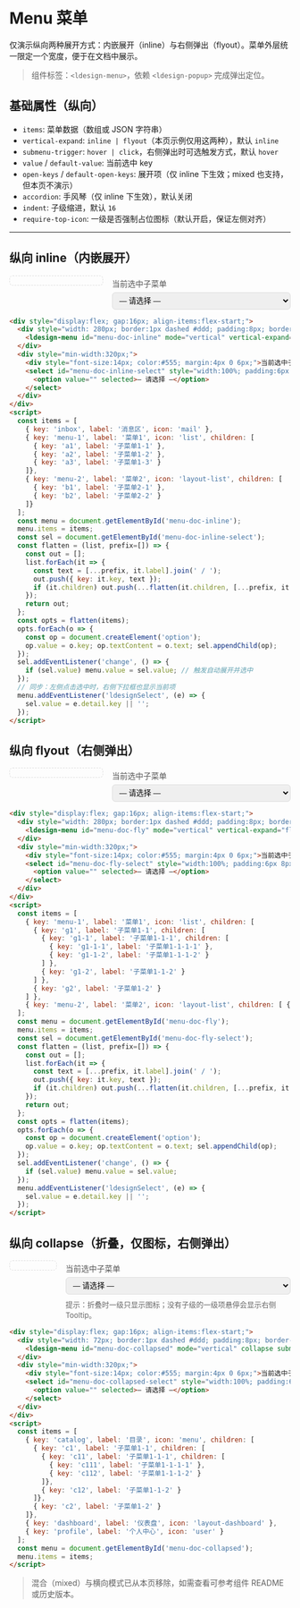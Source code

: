 # Menu 菜单

仅演示纵向两种展开方式：内嵌展开（inline）与右侧弹出（flyout）。菜单外层统一限定一个宽度，便于在文档中展示。

> 组件标签：`<ldesign-menu>`，依赖 `<ldesign-popup>` 完成弹出定位。

## 基础属性（纵向）
- `items`: 菜单数据（数组或 JSON 字符串）
- `vertical-expand`: `inline | flyout`（本页示例仅用这两种），默认 `inline`
- `submenu-trigger`: `hover | click`，右侧弹出时可选触发方式，默认 `hover`
- `value` / `default-value`: 当前选中 key
- `open-keys` / `default-open-keys`: 展开项（仅 inline 下生效；mixed 也支持，但本页不演示）
- `accordion`: 手风琴（仅 inline 下生效），默认关闭
- `indent`: 子级缩进，默认 `16`
- `require-top-icon`: 一级是否强制占位图标（默认开启，保证左侧对齐）

---

<script setup>
import { onMounted } from 'vue'

onMounted(() => {
  const inline = document.getElementById('menu-doc-inline')
  if (inline) {
    const data2 = [
      { key: 'inbox', label: '消息区', icon: 'mail' },
      { key: 'menu-1', label: '菜单1', icon: 'list', children: [
        { key: 'a1', label: '子菜单1-1', children: [
          { key: 'a1-1', label: '子菜单1-1-1', children: [
            { key: 'a1-1-1', label: '子菜单1-1-1-1' },
            { key: 'a1-1-2', label: '子菜单1-1-1-2' }
          ]},
          { key: 'a1-2', label: '子菜单1-1-2' }
        ]},
        { key: 'a2', label: '子菜单1-2' },
        { key: 'a3', label: '子菜单1-3' },
      ]},
      { key: 'menu-2', label: '菜单2', icon: 'layout-list', children: [
        { key: 'b1', label: '子菜单2-1', children: [
          { key: 'b1-1', label: '子菜单2-1-1' },
          { key: 'b1-2', label: '子菜单2-1-2', children: [
            { key: 'b1-2-1', label: '子菜单2-1-2-1' }
          ]}
        ]},
        { key: 'b2', label: '子菜单2-2' },
      ]},
      { key: 'profile', label: '个人中心', icon: 'user' },
      { key: 'video', label: '视频区', icon: 'play' },
    ]
    inline.setAttribute('items', JSON.stringify(data2))
    // 构建下拉选项并与左侧联动
    const sel = document.getElementById('menu-doc-inline-select')
    if (sel) {
      const flatten = (list, prefix=[]) => {
        const out = []
        list.forEach(it => {
          const text = [...prefix, it.label].join(' / ')
          out.push({ key: it.key, text })
          if (it.children) out.push(...flatten(it.children, [...prefix, it.label]))
        })
        return out
      }
      const opts = flatten(data2)
      opts.forEach(o => {
        const op = document.createElement('option')
        op.value = o.key; op.textContent = o.text
        sel.appendChild(op)
      })
      sel.addEventListener('change', () => {
        if (sel.value) inline.setAttribute('value', sel.value)
      })
      inline.addEventListener('ldesignSelect', (e) => {
        sel.value = e.detail?.key || ''
      })
    }
  }

  const fly = document.getElementById('menu-doc-fly')
  if (fly) {
    const data3 = [
      { key: 'menu-1', label: '菜单1', icon: 'list', children: [
        { key: 'g1', label: '子菜单1-1', children: [
          { key: 'g1-1', label: '子菜单1-1-1', children: [
            { key: 'g1-1-1', label: '子菜单1-1-1-1' },
            { key: 'g1-1-2', label: '子菜单1-1-1-2' }
          ]},
          { key: 'g1-2', label: '子菜单1-1-2' }
        ]},
        { key: 'g2', label: '子菜单1-2' },
      ]},
      { key: 'menu-2', label: '菜单2', icon: 'layout-list', children: [
        { key: 'k1', label: '子菜单2-1', children: [
          { key: 'k1-1', label: '子菜单2-1-1' }
        ] }
      ]},
      { key: 'profile', label: '个人中心', icon: 'user' },
    ]
    fly.setAttribute('items', JSON.stringify(data3))
    // 右侧选择器
    const selFly = document.getElementById('menu-doc-fly-select')
    if (selFly) {
      const flatten = (list, prefix=[]) => {
        const out = []
        list.forEach(it => {
          const text = [...prefix, it.label].join(' / ')
          out.push({ key: it.key, text })
          if (it.children) out.push(...flatten(it.children, [...prefix, it.label]))
        })
        return out
      }
      const opts = flatten(data3)
      opts.forEach(o => {
        const op = document.createElement('option')
        op.value = o.key; op.textContent = o.text
        selFly.appendChild(op)
      })
      selFly.addEventListener('change', () => {
        if (selFly.value) fly.setAttribute('value', selFly.value)
      })
      fly.addEventListener('ldesignSelect', (e) => {
        selFly.value = e.detail?.key || ''
      })
    }
  }

  const collapsed = document.getElementById('menu-doc-collapsed')
  if (collapsed) {
    const dataC = [
      {
        key: 'catalog', label: '目录', icon: 'menu', children: [
          { key: 'c1', label: '子菜单1-1', children: [
            { key: 'c11', label: '子菜单1-1-1', children: [
              { key: 'c111', label: '子菜单1-1-1-1' },
              { key: 'c112', label: '子菜单1-1-1-2' },
              { key: 'c113', label: '子菜单1-1-1-3' },
            ]},
            { key: 'c12', label: '子菜单1-1-2' },
            { key: 'c13', label: '子菜单1-1-3' },
          ]},
          { key: 'c2', label: '子菜单1-2', children: new Array(6).fill(0).map((_,i)=>({ key:`c2-${i+1}`, label:`子菜单1-2-${i+1}` })) },
        ]
      },
      { key: 'dashboard', label: '仪表盘', icon: 'layout-dashboard' },
      { key: 'report', label: '报表', icon: 'bar-chart-2', children: [
        { key: 'r1', label: '销售报表' },
        { key: 'r2', label: '库存报表', children: [
          { key: 'r21', label: '季度' },
          { key: 'r22', label: '年度' },
        ]}
      ]},
      { key: 'profile', label: '个人中心', icon: 'user' }
    ]
    collapsed.setAttribute('items', JSON.stringify(dataC))

    const selC = document.getElementById('menu-doc-collapsed-select')
    if (selC) {
      const flatten = (list, prefix=[]) => {
        const out = []
        list.forEach(it => {
          const text = [...prefix, it.label].join(' / ')
          out.push({ key: it.key, text })
          if (it.children) out.push(...flatten(it.children, [...prefix, it.label]))
        })
        return out
      }
      const opts = flatten(dataC)
      opts.forEach(o => {
        const op = document.createElement('option')
        op.value = o.key; op.textContent = o.text
        selC.appendChild(op)
      })
      selC.addEventListener('change', () => {
        if (selC.value) collapsed.setAttribute('value', selC.value)
      })
      collapsed.addEventListener('ldesignSelect', (e) => {
        selC.value = e.detail?.key || ''
      })
    }
  }
})
</script>

## 纵向 inline（内嵌展开）
<div style="display:flex; gap:16px; align-items:flex-start;">
  <div style="width: 280px; border:1px dashed #ddd; padding:8px; border-radius:6px;">
    <ldesign-menu id="menu-doc-inline" mode="vertical" vertical-expand="inline" default-open-keys='["menu-1"]' accordion></ldesign-menu>
  </div>
  <div style="min-width:320px;">
    <div style="font-size:14px; color:#555; margin:4px 0 6px;">当前选中子菜单</div>
    <select id="menu-doc-inline-select" style="width:100%; padding:6px 8px; border:1px solid #ddd; border-radius:6px;">
      <option value="" selected>— 请选择 —</option>
    </select>
  </div>
</div>

```html
<div style="display:flex; gap:16px; align-items:flex-start;">
  <div style="width: 280px; border:1px dashed #ddd; padding:8px; border-radius:6px;">
    <ldesign-menu id="menu-doc-inline" mode="vertical" vertical-expand="inline" default-open-keys='["menu-1"]' accordion></ldesign-menu>
  </div>
  <div style="min-width:320px;">
    <div style="font-size:14px; color:#555; margin:4px 0 6px;">当前选中子菜单</div>
    <select id="menu-doc-inline-select" style="width:100%; padding:6px 8px; border:1px solid #ddd; border-radius:6px;">
      <option value="" selected>— 请选择 —</option>
    </select>
  </div>
</div>
<script>
  const items = [
    { key: 'inbox', label: '消息区', icon: 'mail' },
    { key: 'menu-1', label: '菜单1', icon: 'list', children: [
      { key: 'a1', label: '子菜单1-1' },
      { key: 'a2', label: '子菜单1-2' },
      { key: 'a3', label: '子菜单1-3' }
    ]},
    { key: 'menu-2', label: '菜单2', icon: 'layout-list', children: [
      { key: 'b1', label: '子菜单2-1' },
      { key: 'b2', label: '子菜单2-2' }
    ]}
  ];
  const menu = document.getElementById('menu-doc-inline');
  menu.items = items;
  const sel = document.getElementById('menu-doc-inline-select');
  const flatten = (list, prefix=[]) => {
    const out = [];
    list.forEach(it => {
      const text = [...prefix, it.label].join(' / ');
      out.push({ key: it.key, text });
      if (it.children) out.push(...flatten(it.children, [...prefix, it.label]));
    });
    return out;
  };
  const opts = flatten(items);
  opts.forEach(o => {
    const op = document.createElement('option');
    op.value = o.key; op.textContent = o.text; sel.appendChild(op);
  });
  sel.addEventListener('change', () => {
    if (sel.value) menu.value = sel.value; // 触发自动展开并选中
  });
  // 同步：左侧点击选中时，右侧下拉框也显示当前项
  menu.addEventListener('ldesignSelect', (e) => {
    sel.value = e.detail.key || '';
  });
</script>
```

## 纵向 flyout（右侧弹出）
<div style="display:flex; gap:16px; align-items:flex-start;">
  <div style="width: 280px; border:1px dashed #ddd; padding:8px; border-radius:6px;">
    <ldesign-menu id="menu-doc-fly" mode="vertical" vertical-expand="flyout" submenu-trigger="hover"></ldesign-menu>
  </div>
  <div style="min-width:320px;">
    <div style="font-size:14px; color:#555; margin:4px 0 6px;">当前选中子菜单</div>
    <select id="menu-doc-fly-select" style="width:100%; padding:6px 8px; border:1px solid #ddd; border-radius:6px;">
      <option value="" selected>— 请选择 —</option>
    </select>
  </div>
</div>

```html
<div style="display:flex; gap:16px; align-items:flex-start;">
  <div style="width: 280px; border:1px dashed #ddd; padding:8px; border-radius:6px;">
    <ldesign-menu id="menu-doc-fly" mode="vertical" vertical-expand="flyout" submenu-trigger="hover"></ldesign-menu>
  </div>
  <div style="min-width:320px;">
    <div style="font-size:14px; color:#555; margin:4px 0 6px;">当前选中子菜单</div>
    <select id="menu-doc-fly-select" style="width:100%; padding:6px 8px; border:1px solid #ddd; border-radius:6px;">
      <option value="" selected>— 请选择 —</option>
    </select>
  </div>
</div>
<script>
  const items = [
    { key: 'menu-1', label: '菜单1', icon: 'list', children: [
      { key: 'g1', label: '子菜单1-1', children: [
        { key: 'g1-1', label: '子菜单1-1-1', children: [
          { key: 'g1-1-1', label: '子菜单1-1-1-1' },
          { key: 'g1-1-2', label: '子菜单1-1-1-2' }
        ] },
        { key: 'g1-2', label: '子菜单1-1-2' }
      ] },
      { key: 'g2', label: '子菜单1-2' }
    ] },
    { key: 'menu-2', label: '菜单2', icon: 'layout-list', children: [ { key: 'k1', label: '子菜单2-1', children: [ { key: 'k1-1', label: '子菜单2-1-1' } ] } ] }
  ];
  const menu = document.getElementById('menu-doc-fly');
  menu.items = items;
  const sel = document.getElementById('menu-doc-fly-select');
  const flatten = (list, prefix=[]) => {
    const out = [];
    list.forEach(it => {
      const text = [...prefix, it.label].join(' / ');
      out.push({ key: it.key, text });
      if (it.children) out.push(...flatten(it.children, [...prefix, it.label]));
    });
    return out;
  };
  const opts = flatten(items);
  opts.forEach(o => {
    const op = document.createElement('option');
    op.value = o.key; op.textContent = o.text; sel.appendChild(op);
  });
  sel.addEventListener('change', () => {
    if (sel.value) menu.value = sel.value;
  });
  menu.addEventListener('ldesignSelect', (e) => {
    sel.value = e.detail.key || '';
  });
</script>
```

## 纵向 collapse（折叠，仅图标，右侧弹出）
<div style="display:flex; gap:16px; align-items:flex-start;">
  <div style="width: 72px; border:1px dashed #ddd; padding:8px; border-radius:6px;">
    <ldesign-menu id="menu-doc-collapsed" mode="vertical" collapse submenu-trigger="hover"></ldesign-menu>
  </div>
  <div style="min-width:320px;">
    <div style="font-size:14px; color:#555; margin:4px 0 6px;">当前选中子菜单</div>
    <select id="menu-doc-collapsed-select" style="width:100%; padding:6px 8px; border:1px solid #ddd; border-radius:6px;">
      <option value="" selected>— 请选择 —</option>
    </select>
    <div style="margin-top:8px; color:#666; font-size:13px;">提示：折叠时一级只显示图标；没有子级的一级项悬停会显示右侧 Tooltip。</div>
  </div>
</div>

```html
<div style="display:flex; gap:16px; align-items:flex-start;">
  <div style="width: 72px; border:1px dashed #ddd; padding:8px; border-radius:6px;">
    <ldesign-menu id="menu-doc-collapsed" mode="vertical" collapse submenu-trigger="hover"></ldesign-menu>
  </div>
  <div style="min-width:320px;">
    <div style="font-size:14px; color:#555; margin:4px 0 6px;">当前选中子菜单</div>
    <select id="menu-doc-collapsed-select" style="width:100%; padding:6px 8px; border:1px solid #ddd; border-radius:6px;">
      <option value="" selected>— 请选择 —</option>
    </select>
  </div>
</div>
<script>
  const items = [
    { key: 'catalog', label: '目录', icon: 'menu', children: [
      { key: 'c1', label: '子菜单1-1', children: [
        { key: 'c11', label: '子菜单1-1-1', children: [
          { key: 'c111', label: '子菜单1-1-1-1' },
          { key: 'c112', label: '子菜单1-1-1-2' }
        ]},
        { key: 'c12', label: '子菜单1-1-2' }
      ]},
      { key: 'c2', label: '子菜单1-2' }
    ]},
    { key: 'dashboard', label: '仪表盘', icon: 'layout-dashboard' },
    { key: 'profile', label: '个人中心', icon: 'user' }
  ];
  const menu = document.getElementById('menu-doc-collapsed');
  menu.items = items;
</script>
```

> 混合（mixed）与横向模式已从本页移除，如需查看可参考组件 README 或历史版本。
